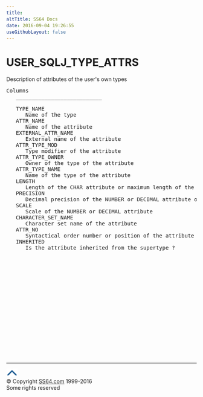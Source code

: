 ```yaml
---
title:
altTitle: SS64 Docs
date: 2016-09-04 19:26:55
useGithubLayout: false
---
```

<!-- #BeginLibraryItem "/Library/head_orad.lbi" --><!-- #EndLibraryItem --><h1>USER_SQLJ_TYPE_ATTRS </h1><p> Description of attributes of the user's own types </p> 
 
<pre>Columns
   ___________________________
 
   TYPE_NAME
      Name of the type
   ATTR_NAME
      Name of the attribute
   EXTERNAL_ATTR_NAME
      External name of the attribute
   ATTR_TYPE_MOD
      Type modifier of the attribute
   ATTR_TYPE_OWNER
      Owner of the type of the attribute
   ATTR_TYPE_NAME
      Name of the type of the attribute
   LENGTH
      Length of the CHAR attribute or maximum length of the VARCHARor VARCHAR2 attribute
   PRECISION
      Decimal precision of the NUMBER or DECIMAL attribute orbinary precision of the FLOAT attribute
   SCALE
      Scale of the NUMBER or DECIMAL attribute
   CHARACTER_SET_NAME
      Character set name of the attribute
   ATTR_NO
      Syntactical order number or position of the attribute as specified in thetype specification or CREATE TYPE statement (not to be used as ID number)
   INHERITED
      Is the attribute inherited from the supertype ?

</pre><!-- #BeginLibraryItem "/Library/foot_orad.lbi" --><p><script async="" src="//pagead2.googlesyndication.com/pagead/js/adsbygoogle.js"></script>
<!-- oracle-footer -->
<ins class="adsbygoogle" style="display:inline-block;width:300px;height:250px" data-ad-client="ca-pub-6140977852749469" data-ad-slot="4275490898"></ins>
<script>
(adsbygoogle = window.adsbygoogle || []).push({});
</script></p>
<hr>
<div id="bl" class="footer"><a href="#"><img src="../images/top.png" width="30" height="22" alt="Back to the Top"></a></div>
<div id="br" class="footer, tagline">© Copyright <a href="http://ss64.com/">SS64.com</a> 1999-2016<br>
Some rights reserved</div>
<!-- #EndLibraryItem -->

